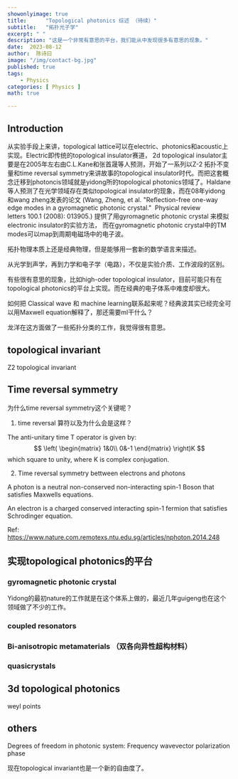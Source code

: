 ```yaml
---
showonlyimage: true
title:      "Topological photonics 综述 （待续）"
subtitle:   "拓扑光子学"
excerpt: " "
description: "这是一个非常有意思的平台，我们能从中发现很多有意思的现象。"
date:  2023-08-12
author:  陈诗曰
image: "/img/contact-bg.jpg"
published: true 
tags:
    - Physics
categories: [ Physics ]
math: true

---
```


## Introduction

从实验手段上来讲，topological lattice可以在electric、photonics和acoustic上实现。Electric即传统的topological insulator赛道， 2d topological insulator主要是在2005年左右由C.L.Kane和张首晟等人预测，开始了一系列以Z-2 拓扑不变量和time reversal symmetry来讲故事的topological insulator时代。而把这套概念迁移到photoncis领域就是yidong所的topological photonics领域了。Haldane等人预测了在光学领域存在类似topological insulator的现象，而在08年yidong和wang zheng发表的论文 (Wang, Zheng, et al. "Reflection-free one-way edge modes in a gyromagnetic photonic crystal."  Physical review letters 100.1 (2008): 013905.) 提供了用gyromagnetic photonic crystal 来模拟electronic insulator的实验方法， 而在gyromagnetic photonic crystal中的TM modes可以map到周期电磁场中的电子波。

拓扑物理本质上还是经典物理，但是能够用一套新的数学语言来描述。

从光学到声学，再到力学和电子学（电路），不仅是实验介质、工作波段的区别。

有些很有意思的现象，比如high-oder topological insulator，目前可能只有在topological photonics的平台上实现。而在经典的电子体系中难度却很大。

如何把 Classical wave 和 machine learning联系起来呢？经典波其实已经完全可以用Maxwell equation解释了，那还需要ml干什么？

龙洋在这方面做了一些拓扑分类的工作，我觉得很有意思。


## topological invariant

Z2 topological invariant

## Time reversal symmetry


为什么time reversal symmetry这个关键呢？

1. time reversal 算符以及为什么会是这样？

The anti-unitary time T operator is given by: 
$$
\left(
\begin{matrix}
1&0\\ 0&-1
\end{matrix}
\right)K
$$
which square to unity, where K is complex conjugation. 

2. Time reversal symmetry bettween electrons and photons

A photon is a neutral non-conserved non-interacting spin-1 Boson that satisfies Maxwells equations.

An electron is a charged conserved interacting spin-1 fermion that satisfies Schrodinger equation.

Ref: https://www.nature.com.remotexs.ntu.edu.sg/articles/nphoton.2014.248


## 实现topological photonics的平台


### gyromagnetic photonic crystal

Yidong的最初nature的工作就是在这个体系上做的，最近几年guigeng也在这个领域做了不少的工作。


### coupled resonators


### Bi-anisotropic metamaterials （双各向异性超构材料）

### quasicrystals

## 3d topological photonics

weyl points


## others

Degrees of freedom in photonic system:
Frequency
wavevector
polarization
phase

现在topological invariant也是一个新的自由度了。

